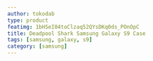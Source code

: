 ```yaml
---
author: tokodab
type: product
featimg: 1bHSeI04toClzaq52QYsDKq0ds_POnOpC
title: Deadpool Shark Samsung Galaxy S9 Case
tags: [samsung, galaxy, s9]
category: [samsung]
---
```

